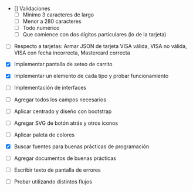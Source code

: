 - [] Validaciones
    - [ ] Minimo 3 caracteres de largo
    - [ ] Menor a 280 caracteres
    - [ ] Todo numérico
    - [ ] Que comience con dos dígitos particulares (lo de la tarjeta)

- [ ] Respecto a tarjetas: Armar JSON de tarjeta VISA válida, VISA no válida, VISA con fecha incorrecta, Mastercard correcta
- [X] Implementar pantalla de seteo de carrito
- [X] Implementar un elemento de cada tipo y probar funcionamiento
- [ ] Implementación de interfaces
- [ ] Agregar todos los campos necesarios
- [ ] Aplicar centrado y diseño con bootstrap
- [ ] Agregar SVG de botón atrás y otros íconos
- [ ] Aplicar paleta de colores
- [X] Buscar fuentes para buenas prácticas de programación
- [ ] Agregar documentos de buenas prácticas

- [ ] Escribir texto de pantalla de errores
- [ ] Probar utilizando distintos flujos
